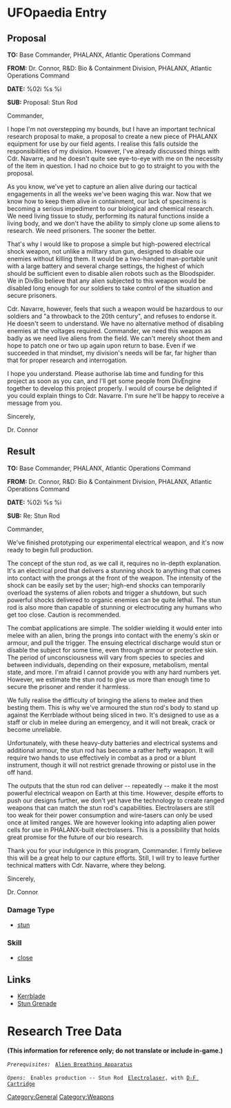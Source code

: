 # UFOpaedia Entry

## Proposal

**TO:** Base Commander, PHALANX, Atlantic Operations Command

**FROM:** Dr. Connor, R&D: Bio & Containment Division, PHALANX, Atlantic
Operations Command

**DATE:** %02i %s %i

**SUB:** Proposal: Stun Rod

Commander,

I hope I'm not overstepping my bounds, but I have an important technical
research proposal to make, a proposal to create a new piece of PHALANX
equipment for use by our field agents. I realise this falls outside the
responsibilities of my division. However, I've already discussed things
with Cdr. Navarre, and he doesn't quite see eye-to-eye with me on the
necessity of the item in question. I had no choice but to go to straight
to you with the proposal.

As you know, we've yet to capture an alien alive during our tactical
engagements in all the weeks we've been waging this war. Now that we
know how to keep them alive in containment, our lack of specimens is
becoming a serious impediment to our biological and chemical research.
We need living tissue to study, performing its natural functions inside
a living body, and we don't have the ability to simply clone up some
aliens to research. We need prisoners. The sooner the better.

That's why I would like to propose a simple but high-powered electrical
shock weapon, not unlike a military stun gun, designed to disable our
enemies without killing them. It would be a two-handed man-portable unit
with a large battery and several charge settings, the highest of which
should be sufficient even to disable alien robots such as the
Bloodspider. We in DivBio believe that any alien subjected to this
weapon would be disabled long enough for our soldiers to take control of
the situation and secure prisoners.

Cdr. Navarre, however, feels that such a weapon would be hazardous to
our soldiers and "a throwback to the 20th century", and refuses to
endorse it. He doesn't seem to understand. We have no alternative method
of disabling enemies at the voltages required. Commander, we need this
weapon as badly as we need live aliens from the field. We can't merely
shoot them and hope to patch one or two up again upon return to base.
Even if we succeeded in that mindset, my division's needs will be far,
far higher than that for proper research and interrogation.

I hope you understand. Please authorise lab time and funding for this
project as soon as you can, and I'll get some people from DivEngine
together to develop this project properly. I would of course be
delighted if you could explain things to Cdr. Navarre. I'm sure he'll be
happy to receive a message from you.

Sincerely,

Dr. Connor

## Result

**TO:** Base Commander, PHALANX, Atlantic Operations Command

**FROM:** Dr. Connor, R&D: Bio & Containment Division, PHALANX, Atlantic
Operations Command

**DATE:** %02i %s %i

**SUB:** Re: Stun Rod

Commander,

We've finished prototyping our experimental electrical weapon, and it's
now ready to begin full production.

The concept of the stun rod, as we call it, requires no in-depth
explanation. It's an electrical prod that delivers a stunning shock to
anything that comes into contact with the prongs at the front of the
weapon. The intensity of the shock can be easily set by the user;
high-end shocks can temporarily overload the systems of alien robots and
trigger a shutdown, but such powerful shocks delivered to organic
enemies can be quite lethal. The stun rod is also more than capable of
stunning or electrocuting any humans who get too close. Caution is
recommended.

The combat applications are simple. The soldier wielding it would enter
into melee with an alien, bring the prongs into contact with the enemy's
skin or armour, and pull the trigger. The ensuing electrical discharge
would stun or disable the subject for some time, even through armour or
protective skin. The period of unconsciousness will vary from species to
species and between individuals, depending on their exposure,
metabolism, mental state, and more. I'm afraid I cannot provide you with
any hard numbers yet. However, we estimate the stun rod to give us more
than enough time to secure the prisoner and render it harmless.

We fully realise the difficulty of bringing the aliens to melee and then
besting them. This is why we've armoured the stun rod's body to stand up
against the Kerrblade without being sliced in two. It's designed to use
as a staff or club in melee during an emergency, and it will not break,
crack or become unreliable.

Unfortunately, with these heavy-duty batteries and electrical systems
and additional armour, the stun rod has become a rather hefty weapon. It
will require two hands to use effectively in combat as a prod or a blunt
instrument, though it will not restrict grenade throwing or pistol use
in the off hand.

The outputs that the stun rod can deliver -- repeatedly -- make it the
most powerful electrical weapon on Earth at this time. However, despite
efforts to push our designs further, we don't yet have the technology to
create ranged weapons that can match the stun rod's capabilities.
Electrolasers are still too weak for their power consumption and
wire-tasers can only be used once at limited ranges. We are however
looking into adapting alien power cells for use in PHALANX-built
electrolasers. This is a possibility that holds great promise for the
future of our bio research.

Thank you for your indulgence in this program, Commander. I firmly
believe this will be a great help to our capture efforts. Still, I will
try to leave further technical matters with Cdr. Navarre, where they
belong.

Sincerely,

Dr. Connor

### Damage Type

- [stun](Damage/stun_electro "wikilink")

### Skill

- [close](Skills/close "wikilink")

## Links

- [Kerrblade](Equipment/Secondary_Weapons/Kerrblade "wikilink")
- [Stun Grenade](Equipment/Misc/Stun_Grenade "wikilink")

# Research Tree Data

**(This information for reference only; do not translate or include
in-game.)**

*`Prerequisites:`*
` `[`Alien Breathing Apparatus`](Research/Alien_Breathing_Apparatus "wikilink")

*`Opens:`*
` Enables production -- Stun Rod`
` `[`Electrolaser`](Equipment/Primary_Weapons/Electrolaser "wikilink")`, with `[`D-F Cartridge`](Equipment/Ammunition/D-F_Cartridge "wikilink")

[Category:General](Category:General "wikilink")
[Category:Weapons](Category:Weapons "wikilink")